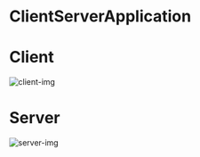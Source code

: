 # ClientServerApplication

# Client
![client-img](https://pp.userapi.com/c850724/v850724090/f0ed3/LkAca6P8oPc.jpg)

# Server
![server-img](https://pp.userapi.com/c850724/v850724090/f0eca/2tfZfyWjb3g.jpg)
